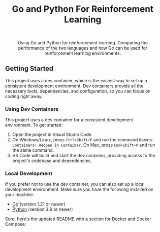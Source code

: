 <h1 align="center">Go and Python For Reinforcement Learning</h3>

<br />
<div align="center">

  <p align="center">
    Using Go and Python for reinforcement learning. Comparing the performance of the two languages and how Go can be used for reinforcement learning environments.
    <br />

  </p>
</div>

## Getting Started

This project uses a dev container, which is the easiest way to set up a consistent development environment. Dev containers provide all the necessary tools, dependencies, and configuration, so you can focus on coding right away.

### Using Dev Containers

This project uses a dev container for a consistent development environment. To get started:

1. Open the project in Visual Studio Code.
2. On Windows/Linux, press `Ctrl+Shift+P` and run the command `Remote-Containers: Reopen in Container`. On Mac, press `Cmd+Shift+P` and run the same command.
3. VS Code will build and start the dev container, providing access to the project's codebase and dependencies.


### Local Development

If you prefer not to use the dev container, you can also set up a local development environment. Make sure you have the following installed on your machine:

- [Go](https://golang.org/dl/) (version 1.21 or newer)
- [Python](https://www.python.org/downloads/) (version 3.9 or newer)


Sure, here's the updated README with a section for Docker and Docker Compose:
